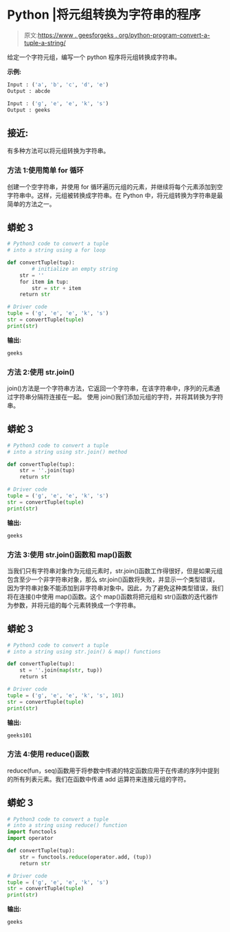 # Python |将元组转换为字符串的程序

> 原文:[https://www . geesforgeks . org/python-program-convert-a-tuple-a-string/](https://www.geeksforgeeks.org/python-program-to-convert-a-tuple-to-a-string/)

给定一个字符元组，编写一个 python 程序将元组转换成字符串。

**示例:**

```py
Input : ('a', 'b', 'c', 'd', 'e')
Output : abcde

Input : ('g', 'e', 'e', 'k', 's')
Output : geeks
```

## **接近:**

有多种方法可以将元组转换为字符串。

### **方法 1:使用简单 for 循环**

创建一个空字符串，并使用 for 循环遍历元组的元素，并继续将每个元素添加到空字符串中。这样，元组被转换成字符串。在 Python 中，将元组转换为字符串是最简单的方法之一。

## 蟒蛇 3

```py
# Python3 code to convert a tuple
# into a string using a for loop

def convertTuple(tup):
        # initialize an empty string
    str = ''
    for item in tup:
        str = str + item
    return str

# Driver code
tuple = ('g', 'e', 'e', 'k', 's')
str = convertTuple(tuple)
print(str)
```

**输出:**

```py
geeks
```

### **方法 2:使用 str.join()**

join()方法是一个字符串方法，它返回一个字符串，在该字符串中，序列的元素通过字符串分隔符连接在一起。
使用 join()我们添加元组的字符，并将其转换为字符串。

## 蟒蛇 3

```py
# Python3 code to convert a tuple
# into a string using str.join() method

def convertTuple(tup):
    str = ''.join(tup)
    return str

# Driver code
tuple = ('g', 'e', 'e', 'k', 's')
str = convertTuple(tuple)
print(str)
```

**输出:**

```py
geeks
```

### 方法 3:使用 str.join()函数和 map()函数

当我们只有字符串对象作为元组元素时，str.join()函数工作得很好，但是如果元组包含至少一个非字符串对象，那么 str.join()函数将失败，并显示一个类型错误，因为字符串对象不能添加到非字符串对象中。因此，为了避免这种类型错误，我们将在连接()中使用 map()函数。这个 map()函数将把元组和 str()函数的迭代器作为参数，并将元组的每个元素转换成一个字符串。

## 蟒蛇 3

```py
# Python3 code to convert a tuple
# into a string using str.join() & map() functions

def convertTuple(tup):
    st = ''.join(map(str, tup))
    return st

# Driver code
tuple = ('g', 'e', 'e', 'k', 's', 101)
str = convertTuple(tuple)
print(str)
```

**输出:**

```py
geeks101
```

### **方法 4:使用 reduce()函数**

reduce(fun，seq)函数用于将参数中传递的特定函数应用于在传递的序列中提到的所有列表元素。我们在函数中传递 add 运算符来连接元组的字符。

## 蟒蛇 3

```py
# Python3 code to convert a tuple
# into a string using reduce() function
import functools
import operator

def convertTuple(tup):
    str = functools.reduce(operator.add, (tup))
    return str

# Driver code
tuple = ('g', 'e', 'e', 'k', 's')
str = convertTuple(tuple)
print(str)
```

**输出:**

```py
geeks
```